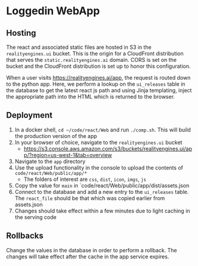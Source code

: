 # Loggedin WebApp

## Hosting

The react and associated static files are hosted in S3 in the `realityengines.ui` bucket. This is the origin for a CloudFront distribution that serves the `static.realityengines.ai` domain. CORS is set on the bucket and the CloudFront distribution is set up to honor this configuration.

When a user visits https://realityengines.ai/app, the request is routed down to the python app. Here, we perform a lookup on the `ui_releases` table in the database to get the latest react js path and using Jinja templating, inject the appropriate path into the HTML which is returned to the browser.

## Deployment

1. In a docker shell, `cd ~/code/react/Web` and run `./comp.sh`. This will build the production version of the app
2. In your browser of choice, navigate to the `realityengines.ui` bucket
    * https://s3.console.aws.amazon.com/s3/buckets/realityengines.ui/app/?region=us-west-1&tab=overview
3. Navigate to the `app` directory
4. Use the upload functionality in the console to upload the contents of `code/react/Web/public/app/*`
    * The folders of interest are `css`, `dist`, `icon`, `imgs`, `js`
5. Copy the value for `main` in `code/react/Web/public/app/dist/assets.json
6. Connect to the database and add a new entry to the `ui_releases` table. The `react_file` should be that which was copied earlier from assets.json
7. Changes should take effect within a few minutes due to light caching in the serving code

## Rollbacks

Change the values in the database in order to perform a rollback. The changes will take effect after the cache in the app service expires.